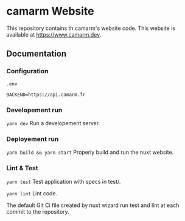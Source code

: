 # camarm Website
This repository contains th camarm's website code.
This website is available at https://www.camarm.dev.

## Documentation

### Configuration
`.env`
```dotenv
BACKEND=https://api.camarm.fr
```

### Developement run
`yarn dev`
Run a developement server.

### Deployement run
`yarn build && yarn start`
Properly build and run the nuxt website.

### Lint & Test
`yarn test`
Test application with specs in test/.

`yarn lint`
Lint code.

The default Git Ci file created by nuxt wizard run test and lint at each commit to the repository.
